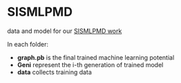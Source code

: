 # SISMLPMD
data and model for our [SISMLPMD work](https://chemrxiv.org/engage/chemrxiv/article-details/64db7a7369bfb8925af78eea)

In each folder:
- **graph.pb** is the final trained machine learning potential
- **Geni** represent the i-th generation of trained model
- **data** collects training data 

